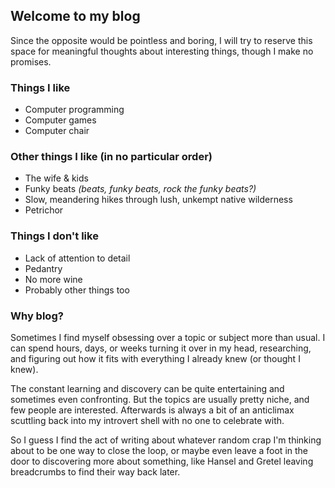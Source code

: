 ## Welcome to my blog

Since the opposite would be pointless and boring, I will try to reserve this space for meaningful thoughts about interesting things, though I make no promises.

### Things I like

 - Computer programming
 - Computer games
 - Computer chair

### Other things I like (in no particular order)

 - The wife & kids
 - Funky beats _(beats, funky beats, rock the funky beats?)_
 - Slow, meandering hikes through lush, unkempt native wilderness
 - Petrichor

### Things I don't like

 - Lack of attention to detail
 - Pedantry
 - No more wine
 - Probably other things too

### Why blog?

Sometimes I find myself obsessing over a topic or subject more than usual. I can spend hours, days, or weeks turning it over in my head, researching, and figuring out how it fits with everything I already knew (or thought I knew).

The constant learning and discovery can be quite entertaining and sometimes even confronting. But the topics are usually pretty niche, and few people are interested. Afterwards is always a bit of an anticlimax scuttling back into my introvert shell with no one to celebrate with.

So I guess I find the act of writing about whatever random crap I'm thinking about to be one way to close the loop, or maybe even leave a foot in the door to discovering more about something, like Hansel and Gretel leaving breadcrumbs to find their way back later.
